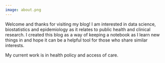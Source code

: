 ```yaml
---
image: about.png
---
```



Welcome and thanks for visiting my blog! I am interested in data science, biostatistics and epidemiology as it relates to public health and clinical research. I created this blog as a way of keeping a notebook as I learn new things in and hope it can be a helpful tool for those who share similar interests. 

My current work is in health policy and access of care.